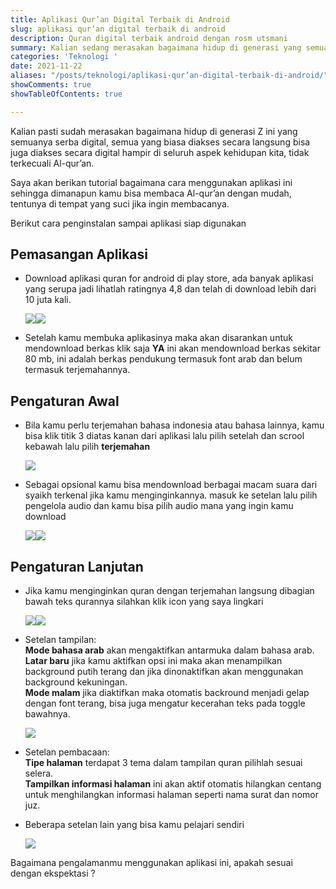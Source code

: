 ```yaml
---
title: Aplikasi Qur’an Digital Terbaik di Android
slug: aplikasi qur’an digital terbaik di android
description: Quran digital terbaik android dengan rosm utsmani
summary: Kalian sedang merasakan bagaimana hidup di generasi yang semuanya serba digital, semua yang biasanya diakses secara langsung, saat ini bisa diakses digital hampir di seluruh aspek.
categories: 'Teknologi '
date: 2021-11-22
aliases: "/posts/teknologi/aplikasi-qur’an-digital-terbaik-di-android/"
showComments: true
showTableOfContents: true

---
```

Kalian pasti sudah merasakan bagaimana hidup di generasi Z ini yang semuanya serba digital, semua yang biasa diakses secara langsung bisa juga diakses secara digital hampir di seluruh aspek kehidupan kita, tidak terkecuali Al-qur’an.

Saya akan berikan tutorial bagaimana cara menggunakan aplikasi ini sehingga dimanapun kamu bisa membaca Al-qur’an dengan mudah, tentunya di tempat yang suci jika ingin membacanya.

Berikut cara penginstalan sampai aplikasi siap digunakan

## Pemasangan Aplikasi

* Download aplikasi quran for android di play store, ada banyak aplikasi yang serupa jadi lihatlah ratingnya 4,8 dan telah di download lebih dari 10 juta kali.

  ![](/img/1.jpg)![](/img/2.jpg)
* Setelah kamu membuka aplikasinya maka akan disarankan untuk mendownload berkas klik saja **YA** ini akan mendownload berkas sekitar 80 mb, ini adalah berkas pendukung termasuk font arab dan belum termasuk terjemahannya.

## Pengaturan Awal

* Bila kamu perlu terjemahan bahasa indonesia atau bahasa lainnya, kamu bisa klik titik 3 diatas kanan dari aplikasi lalu pilih setelah dan scrool kebawah lalu pilih **terjemahan**

  ![](/img/3.jpg)
* Sebagai opsional kamu bisa mendownload berbagai macam suara dari syaikh terkenal jika kamu menginginkannya. masuk ke setelan lalu pilih pengelola audio dan kamu bisa pilih audio mana yang ingin kamu download

  ![](/img/4.jpg)![](/img/5.jpg)

## Pengaturan Lanjutan

* Jika kamu menginginkan quran dengan terjemahan langsung dibagian bawah teks qurannya silahkan klik icon yang saya lingkari

  ![](/img/6.jpg)![](/img/7.jpg)
* Setelan tampilan:  
  **Mode bahasa arab** akan mengaktifkan antarmuka dalam bahasa arab.  
  **Latar baru** jika kamu aktifkan opsi ini maka akan menampilkan background putih terang dan jika dinonaktifkan akan menggunakan background kekuningan.  
  **Mode malam** jika diaktifkan maka otomatis backround menjadi gelap dengan font terang, bisa juga mengatur kecerahan teks pada toggle bawahnya.

  ![](/img/8.jpg)
* Setelan pembacaan:  
  **Tipe halaman** terdapat 3 tema dalam tampilan quran pilihlah sesuai selera.  
  **Tampilkan informasi halaman** ini akan aktif otomatis hilangkan centang untuk menghilangkan informasi halaman seperti nama surat dan nomor juz.
* Beberapa setelan lain yang bisa kamu pelajari sendiri

  ![](/img/9.jpg)

Bagaimana pengalamanmu menggunakan aplikasi ini, apakah sesuai dengan ekspektasi ?